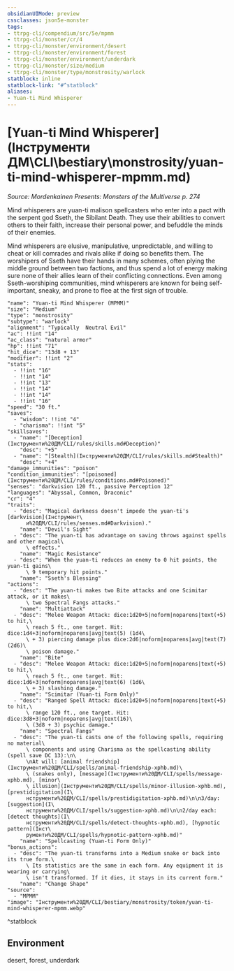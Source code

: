 ```yaml
---
obsidianUIMode: preview
cssclasses: json5e-monster
tags:
- ttrpg-cli/compendium/src/5e/mpmm
- ttrpg-cli/monster/cr/4
- ttrpg-cli/monster/environment/desert
- ttrpg-cli/monster/environment/forest
- ttrpg-cli/monster/environment/underdark
- ttrpg-cli/monster/size/medium
- ttrpg-cli/monster/type/monstrosity/warlock
statblock: inline
statblock-link: "#^statblock"
aliases:
- Yuan-ti Mind Whisperer
---
```

# [Yuan-ti Mind Whisperer](Інструменти ДМ\CLI\bestiary\monstrosity/yuan-ti-mind-whisperer-mpmm.md)
*Source: Mordenkainen Presents: Monsters of the Multiverse p. 274*  

Mind whisperers are yuan-ti malison spellcasters who enter into a pact with the serpent god Sseth, the Sibilant Death. They use their abilities to convert others to their faith, increase their personal power, and befuddle the minds of their enemies.

Mind whisperers are elusive, manipulative, unpredictable, and willing to cheat or kill comrades and rivals alike if doing so benefits them. The worshipers of Sseth have their hands in many schemes, often plying the middle ground between two factions, and thus spend a lot of energy making sure none of their allies learn of their conflicting connections. Even among Sseth-worshiping communities, mind whisperers are known for being self-important, sneaky, and prone to flee at the first sign of trouble.

```statblock
"name": "Yuan-ti Mind Whisperer (MPMM)"
"size": "Medium"
"type": "monstrosity"
"subtype": "warlock"
"alignment": "Typically  Neutral Evil"
"ac": !!int "14"
"ac_class": "natural armor"
"hp": !!int "71"
"hit_dice": "13d8 + 13"
"modifier": !!int "2"
"stats":
  - !!int "16"
  - !!int "14"
  - !!int "13"
  - !!int "14"
  - !!int "14"
  - !!int "16"
"speed": "30 ft."
"saves":
  - "wisdom": !!int "4"
  - "charisma": !!int "5"
"skillsaves":
  - "name": "[Deception](Інструменти%20ДМ/CLI/rules/skills.md#Deception)"
    "desc": "+5"
  - "name": "[Stealth](Інструменти%20ДМ/CLI/rules/skills.md#Stealth)"
    "desc": "+4"
"damage_immunities": "poison"
"condition_immunities": "[poisoned](Інструменти%20ДМ/CLI/rules/conditions.md#Poisoned)"
"senses": "darkvision 120 ft., passive Perception 12"
"languages": "Abyssal, Common, Draconic"
"cr": "4"
"traits":
  - "desc": "Magical darkness doesn't impede the yuan-ti's [darkvision](Інструмент\
      и%20ДМ/CLI/rules/senses.md#Darkvision)."
    "name": "Devil's Sight"
  - "desc": "The yuan-ti has advantage on saving throws against spells and other magical\
      \ effects."
    "name": "Magic Resistance"
  - "desc": "When the yuan-ti reduces an enemy to 0 hit points, the yuan-ti gains\
      \ 9 temporary hit points."
    "name": "Sseth's Blessing"
"actions":
  - "desc": "The yuan-ti makes two Bite attacks and one Scimitar attack, or it makes\
      \ two Spectral Fangs attacks."
    "name": "Multiattack"
  - "desc": "Melee Weapon Attack: dice:1d20+5|noform|noparens|text(+5) to hit,\
      \ reach 5 ft., one target. Hit: dice:1d4+3|noform|noparens|avg|text(5) (1d4\
      \ + 3) piercing damage plus dice:2d6|noform|noparens|avg|text(7) (2d6)\
      \ poison damage."
    "name": "Bite"
  - "desc": "Melee Weapon Attack: dice:1d20+5|noform|noparens|text(+5) to hit,\
      \ reach 5 ft., one target. Hit: dice:1d6+3|noform|noparens|avg|text(6) (1d6\
      \ + 3) slashing damage."
    "name": "Scimitar (Yuan-ti Form Only)"
  - "desc": "Ranged Spell Attack: dice:1d20+5|noform|noparens|text(+5) to hit,\
      \ range 120 ft., one target. Hit: dice:3d8+3|noform|noparens|avg|text(16)\
      \ (3d8 + 3) psychic damage."
    "name": "Spectral Fangs"
  - "desc": "The yuan-ti casts one of the following spells, requiring no material\
      \ components and using Charisma as the spellcasting ability (spell save DC 13):\n\
      \nAt will: [animal friendship](Інструменти%20ДМ/CLI/spells/animal-friendship-xphb.md)\
      \ (snakes only), [message](Інструменти%20ДМ/CLI/spells/message-xphb.md), [minor\
      \ illusion](Інструменти%20ДМ/CLI/spells/minor-illusion-xphb.md), [prestidigitation](І\
      нструменти%20ДМ/CLI/spells/prestidigitation-xphb.md)\n\n3/day: [suggestion](І\
      нструменти%20ДМ/CLI/spells/suggestion-xphb.md)\n\n2/day each: [detect thoughts](І\
      нструменти%20ДМ/CLI/spells/detect-thoughts-xphb.md), [hypnotic pattern](Інст\
      рументи%20ДМ/CLI/spells/hypnotic-pattern-xphb.md)"
    "name": "Spellcasting (Yuan-ti Form Only)"
"bonus_actions":
  - "desc": "The yuan-ti transforms into a Medium snake or back into its true form.\
      \ Its statistics are the same in each form. Any equipment it is wearing or carrying\
      \ isn't transformed. If it dies, it stays in its current form."
    "name": "Change Shape"
"source":
  - "MPMM"
"image": "Інструменти%20ДМ/CLI/bestiary/monstrosity/token/yuan-ti-mind-whisperer-mpmm.webp"
```
^statblock

## Environment

desert, forest, underdark